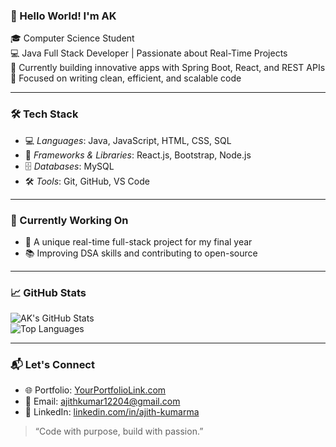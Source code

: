 ### 👋 Hello World! I'm AK

🎓  Computer Science Student  
💻 Java Full Stack Developer | Passionate about Real-Time Projects  
🚀 Currently building innovative apps with Spring Boot, React, and REST APIs  
🎯 Focused on writing clean, efficient, and scalable code

---

### 🛠 Tech Stack

- 💻 *Languages*: Java, JavaScript, HTML, CSS, SQL  
- 🧠 *Frameworks & Libraries*: React.js, Bootstrap, Node.js  
- 🗄 *Databases*: MySQL
- 🛠 *Tools*: Git, GitHub, VS Code 

---

### 🌱 Currently Working On

- 🔨 A unique real-time full-stack project for my final year  
- 📚 Improving DSA skills and contributing to open-source  

---

### 📈 GitHub Stats

![AK's GitHub Stats](https://github-readme-stats.vercel.app/api?username=Ajithkumar12&show_icons=true&theme=radical)  
![Top Languages](https://github-readme-stats.vercel.app/api/top-langs/?username=Ajithkumar12&layout=compact&theme=radical)

---

### 📬 Let's Connect

- 🌐 Portfolio: [YourPortfolioLink.com](#)  
- 📧 Email: [ajithkumar12204@gmail.com](mailto:ajithkumar12204@gmail.com)  
- 💼 LinkedIn: [linkedin.com/in/ajith-kumarma](#)

> “Code with purpose, build with passion.”
